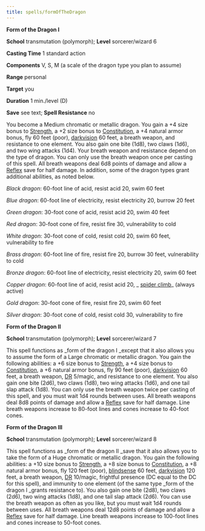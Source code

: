 ```yaml
---
title: spells/formOfTheDragon
---
```

 **Form of the Dragon I**

**School** transmutation (polymorph); **Level** sorcerer/wizard 6

**Casting Time** 1 standard action

**Components** V, S, M (a scale of the dragon type you plan to assume)

**Range** personal

**Target** you

**Duration** 1 min./level (D)

**Save** see text; **Spell Resistance** no

You become a Medium chromatic or metallic dragon. You gain a +4 size bonus to [Strength](../gettingStarted.md#_strength), a +2 size bonus to [Constitution](../gettingStarted.md#_constitution), a +4 natural armor bonus, fly 60 feet (poor), [darkvision](../glossary.md#_darkvision) 60 feet, a breath weapon, and resistance to one element. You also gain one bite (1d8), two claws (1d6), and two wing attacks (1d4). Your breath weapon and resistance depend on the type of dragon. You can only use the breath weapon once per casting of this spell. All breath weapons deal 6d8 points of damage and allow a [Reflex](../combat.md#_reflex) save for half damage. In addition, some of the dragon types grant additional abilities, as noted below.

_Black dragon_: 60-foot line of acid, resist acid 20, swim 60 feet

_Blue dragon_: 60-foot line of electricity, resist electricity 20, burrow 20 feet

_Green dragon_: 30-foot cone of acid, resist acid 20, swim 40 feet

_Red dragon_: 30-foot cone of fire, resist fire 30, vulnerability to cold

_White dragon_: 30-foot cone of cold, resist cold 20, swim 60 feet, vulnerability to fire

_Brass dragon_: 60-foot line of fire, resist fire 20, burrow 30 feet, vulnerability to cold

_Bronze dragon_: 60-foot line of electricity, resist electricity 20, swim 60 feet

_Copper dragon_: 60-foot line of acid, resist acid 20, _ [spider climb](spiderClimb.md#_spider-climb)_ (always active)

_Gold dragon_: 30-foot cone of fire, resist fire 20, swim 60 feet

_Silver dragon_: 30-foot cone of cold, resist cold 30, vulnerability to fire

**Form of the Dragon II**

**School** transmutation (polymorph); **Level** sorcerer/wizard 7

This spell functions as _form of the dragon I _except that it also allows you to assume the form of a Large chromatic or metallic dragon. You gain the following abilities: a +6 size bonus to [Strength](../gettingStarted.md#_strength), a +4 size bonus to [Constitution](../gettingStarted.md#_constitution), a +6 natural armor bonus, fly 90 feet (poor), [darkvision](../glossary.md#_darkvision) 60 feet, a breath weapon, [DR](../glossary.md#_damage-reduction) 5/magic, and resistance to one element. You also gain one bite (2d6), two claws (1d8), two wing attacks (1d6), and one tail slap attack (1d8). You can only use the breath weapon twice per casting of this spell, and you must wait 1d4 rounds between uses. All breath weapons deal 8d8 points of damage and allow a [Reflex](../combat.md#_reflex) save for half damage. Line breath weapons increase to 80-foot lines and cones increase to 40-foot cones.

**Form of the Dragon III**

**School** transmutation (polymorph); **Level** sorcerer/wizard 8

This spell functions as _form of the dragon II _save that it also allows you to take the form of a Huge chromatic or metallic dragon. You gain the following abilities: a +10 size bonus to [Strength](../gettingStarted.md#_strength), a +8 size bonus to [Constitution](../gettingStarted.md#_constitution), a +8 natural armor bonus, fly 120 feet (poor), [blindsense](../glossary.md#_blindsight-and-blindsense) 60 feet, [darkvision](../glossary.md#_darkvision) 120 feet, a breath weapon, [DR](../glossary.md#_damage-reduction) 10/magic, frightful presence (DC equal to the DC for this spell), and immunity to one element (of the same type _form of the dragon I _grants resistance to). You also gain one bite (2d8), two claws (2d6), two wing attacks (1d8), and one tail slap attack (2d6). You can use the breath weapon as often as you like, but you must wait 1d4 rounds between uses. All breath weapons deal 12d8 points of damage and allow a [Reflex](../combat.md#_reflex) save for half damage. Line breath weapons increase to 100-foot lines and cones increase to 50-foot cones.

